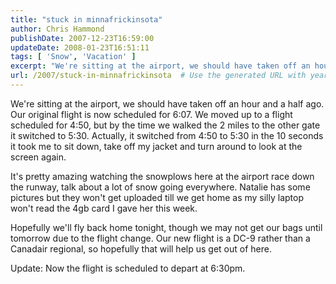 ```yaml
---
title: "stuck in minnafrickinsota"
author: Chris Hammond
publishDate: 2007-12-23T16:59:00
updateDate: 2008-01-23T16:51:11
tags: [ 'Snow', 'Vacation' ]
excerpt: "We're sitting at the airport, we should have taken off an hour and a half ago. Our original flight is now scheduled for 6:07. We moved up to a flight scheduled for 4:50, but by the time we walked the 2 miles to the other gate it switched to 5:30. Actually, it switched from 4:50 to 5:30 in the 10 seconds it took me to sit down, take off my jacket and turn around to look at the screen again. It's pretty amazing watching the snowplows here at the airport race down the runway, talk about a lot of snow going everywhere. Natalie has some pictures but they won't get uploaded till we get home as my silly laptop won't read the 4gb card I gave her this week. Hopefully we'll fly back home tonight, though we may not get our bags until tomorrow due to the flight change. Our new flight is a DC-9 rather than a Canadair regional, so hopefully that will help us get out of here. Update: Now the flight is scheduled to depart at..."
url: /2007/stuck-in-minnafrickinsota  # Use the generated URL with year
---
```

<P>We're sitting at the airport, we should have taken off an hour and a half ago. Our original flight is now scheduled for 6:07. We moved up to a flight scheduled for 4:50, but by the time we walked the 2 miles to the other gate it switched to 5:30. Actually, it switched from 4:50 to 5:30 in the 10 seconds it took me to sit down, take off my jacket and turn around to look at the screen again.</P> <P>It's pretty amazing watching the snowplows here at the airport race down the runway, talk about a lot of snow going everywhere. Natalie has some pictures but they won't get uploaded till we get home as my silly laptop won't read the 4gb card I gave her this week.</P> <P>Hopefully we'll fly back home tonight, though we may not get our bags until tomorrow due to the flight change. Our new flight is a DC-9 rather than a Canadair regional, so hopefully that will help us get out of here.</P> <P>Update: Now the flight is scheduled to depart at 6:30pm.</P>

